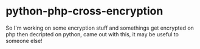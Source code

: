 # python-php-cross-encryption
So I'm working on some encryption stuff and somethings get encrypted on php then decripted on python, came out with this, it may be useful to someone else!
